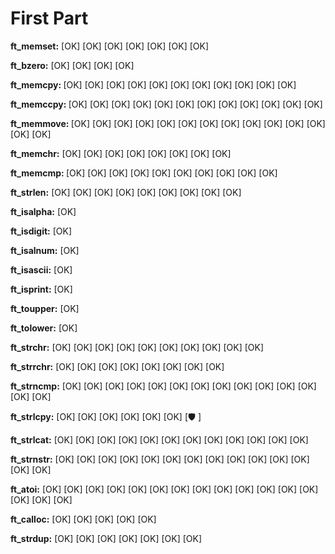 <h1>First Part</h1>
<b>ft_memset:</b>     [OK] [OK] [OK] [OK] [OK] [OK] [OK] 

<b>ft_bzero:</b>    [OK] [OK] [OK] [OK] 

<b>ft_memcpy: </b>    [OK] [OK] [OK] [OK] [OK] [OK] [OK] [OK] [OK] [OK] [OK] 

<b>ft_memccpy: </b>   [OK] [OK] [OK] [OK] [OK] [OK] [OK] [OK] [OK] [OK] [OK] [OK]

<b>ft_memmove:  </b>  [OK] [OK] [OK] [OK] [OK] [OK] [OK] [OK] [OK] [OK] [OK] [OK] [OK] [OK]

<b>ft_memchr:</b>     [OK] [OK] [OK] [OK] [OK] [OK] [OK] [OK] 

<b>ft_memcmp: </b>    [OK] [OK] [OK] [OK] [OK] [OK] [OK] [OK] [OK] [OK] 

<b>ft_strlen:</b>     [OK] [OK] [OK] [OK] [OK] [OK] [OK] [OK] [OK] 

<b>ft_isalpha:</b>    [OK] 

<b>ft_isdigit:</b>    [OK] 

<b>ft_isalnum:</b>    [OK] 

<b>ft_isascii:</b>    [OK] 

<b>ft_isprint:</b>    [OK] 

<b>ft_toupper:</b>    [OK] 

<b>ft_tolower:</b>    [OK] 

<b>ft_strchr:</b>     [OK] [OK] [OK] [OK] [OK] [OK] [OK] [OK] [OK] [OK] 

<b>ft_strrchr:</b>    [OK] [OK] [OK] [OK] [OK] [OK] [OK] [OK] 

<b>ft_strncmp:</b>    [OK] [OK] [OK] [OK] [OK] [OK] [OK] [OK] [OK] [OK] [OK] [OK] [OK] [OK] 

<b>ft_strlcpy:</b>    [OK] [OK] [OK] [OK] [OK] [OK] [🛡 ]


<b>ft_strlcat:</b>    [OK] [OK] [OK] [OK] [OK] [OK] [OK] [OK] [OK] [OK] [OK] [OK] 


<b>ft_strnstr:</b>    [OK] [OK] [OK] [OK] [OK] [OK] [OK] [OK] [OK] [OK] [OK] [OK] [OK] [OK]


<b>ft_atoi:</b>       [OK] [OK] [OK] [OK] [OK] [OK] [OK] [OK] [OK] [OK] [OK] [OK] [OK] [OK] [OK] [OK]

<b>ft_calloc:</b>     [OK] [OK] [OK] [OK] [OK] 

<b>ft_strdup:</b>     [OK] [OK] [OK] [OK] [OK] [OK] [OK] 
